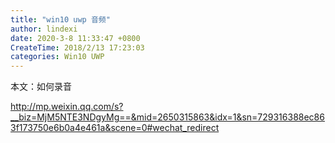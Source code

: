 ```yaml
---
title: "win10 uwp 音频"
author: lindexi
date: 2020-3-8 11:33:47 +0800
CreateTime: 2018/2/13 17:23:03
categories: Win10 UWP
---
```


本文：如何录音

<!--more-->


<!-- CreateTime:2018/2/13 17:23:03 -->


<div id="toc"></div>
<!-- csdn -->

http://mp.weixin.qq.com/s?__biz=MjM5NTE3NDgyMg==&mid=2650315863&idx=1&sn=729316388ec863f173750e6b0a4e461a&scene=0#wechat_redirect
